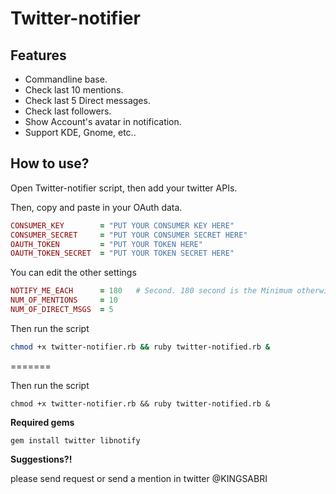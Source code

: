 Twitter-notifier
================


Features
---------
* Commandline base.
* Check last 10 mentions.
* Check last 5 Direct messages.
* Check last followers.
* Show Account's avatar in notification.
* Support KDE, Gnome, etc..


How to use?
--------------
Open Twitter-notifier script, then add your twitter APIs.



Then, copy and paste in your OAuth data.

```ruby
CONSUMER_KEY        = "PUT YOUR CONSUMER KEY HERE"
CONSUMER_SECRET     = "PUT YOUR CONSUMER SECRET HERE"
OAUTH_TOKEN         = "PUT YOUR TOKEN HERE"
OAUTH_TOKEN_SECRET  = "PUT YOUR TOKEN SECRET HERE"
```

You can edit the other settings 
```ruby
NOTIFY_ME_EACH      = 180   # Second. 180 second is the Minimum otherwise twitter will block you ;)
NUM_OF_MENTIONS     = 10
NUM_OF_DIRECT_MSGS  = 5
```

Then run the script
```bash
chmod +x twitter-notifier.rb && ruby twitter-notified.rb &
```
=======




Then run the script

    chmod +x twitter-notifier.rb && ruby twitter-notified.rb &



**Required gems**

    gem install twitter libnotify



**Suggestions?!**

please send request or send a mention in twitter @KINGSABRI

